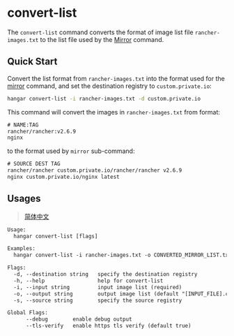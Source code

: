 # convert-list

The `convert-list` command converts the format of image list file `rancher-images.txt` to the list file used by the [Mirror](./mirror.md) command.

## Quick Start

Convert the list format from `rancher-images.txt` into the format used for the [mirror](./mirror.md) command, and set the destination registry to `custom.private.io`:

```sh
hangar convert-list -i rancher-images.txt -d custom.private.io
```

This command will convert the images in `rancher-images.txt` from format:

```txt
# NAME:TAG
rancher/rancher:v2.6.9
nginx
```

to the format used by `mirror` sub-command:

```txt
# SOURCE DEST TAG
rancher/rancher custom.private.io/rancher/rancher v2.6.9
nginx custom.private.io/nginx latest
```

## Usages
> [简体中文](/docs/zh_CN/convert-list.md)

```txt
Usage:
  hangar convert-list [flags]

Examples:
  hangar convert-list -i rancher-images.txt -o CONVERTED_MIRROR_LIST.txt

Flags:
  -d, --destination string   specify the destination registry
  -h, --help                 help for convert-list
  -i, --input string         input image list (required)
  -o, --output string        output image list (default "[INPUT_FILE].converted")
  -s, --source string        specify the source registry

Global Flags:
      --debug        enable debug output
      --tls-verify   enable https tls verify (default true)
```
